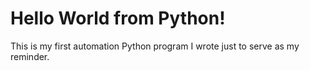# Hello World from Python!

This is my first automation Python program I wrote just to serve as my reminder.
